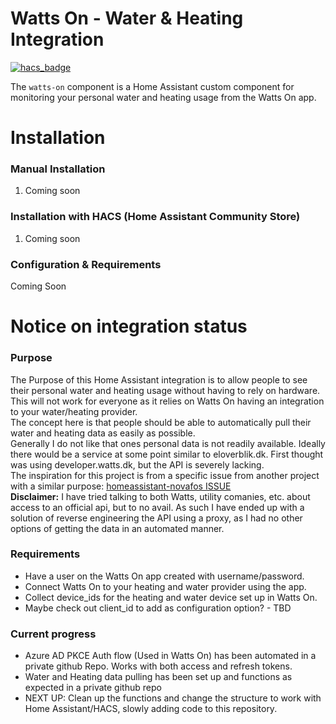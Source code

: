 # Watts On - Water & Heating Integration
[![hacs_badge](https://img.shields.io/badge/HACS-Default-orange.svg)](https://github.com/custom-components/hacs)

The `watts-on` component is a Home Assistant custom component for monitoring your personal water and heating usage from the Watts On app.


# Installation


### Manual Installation
  1. Coming soon

### Installation with HACS (Home Assistant Community Store)
  1. Coming soon


### Configuration & Requirements
Coming Soon



# Notice on integration status


### Purpose
The Purpose of this Home Assistant integration is to allow people to see their personal water and heating usage without having to rely on hardware.\
This will not work for everyone as it relies on Watts On having an integration to your water/heating provider.\
The concept here is that people should be able to automatically pull their water and heating data as easily as possible.\
Generally I do not like that ones personal data is not readily available. Ideally there would be a service at some point similar to eloverblik.dk. First thought was using developer.watts.dk, but the API is severely lacking.\
The inspiration for this project is from a specific issue from another project with a similar purpose: [homeassistant-novafos ISSUE](https://github.com/kpoppel/homeassistant-novafos/issues/10)\
**Disclaimer:** I have tried talking to both Watts, utility comanies, etc. about access to an official api, but to no avail. As such I have ended up with a solution of reverse engineering the API using a proxy, as I had no other options of getting the data in an automated manner.

### Requirements
- Have a user on the Watts On app created with username/password.
- Connect Watts On to your heating and water provider using the app.
- Collect device_ids for the heating and water device set up in Watts On.
- Maybe check out client_id to add as configuration option? - TBD

### Current progress
- Azure AD PKCE Auth flow (Used in Watts On) has been automated in a private github Repo. Works with both access and refresh tokens.
- Water and Heating data pulling has been set up and functions as expected in a private github repo
- NEXT UP: Clean up the functions and change the structure to work with Home Assistant/HACS, slowly adding code to this repository.
